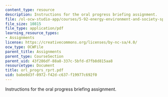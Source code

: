 ```yaml
---
content_type: resource
description: Instructions for the oral progress briefing assignment.
file: /ol-ocw-studio-app/courses/5-92-energy-environment-and-society-spring-2007/babe8d3f0972f42dc637f19977c692f0_orl_progrs_rprt.pdf
file_size: 10815
file_type: application/pdf
learning_resource_types:
- Assignments
license: https://creativecommons.org/licenses/by-nc-sa/4.0/
ocw_type: OCWFile
parent_title: Assignments
parent_type: CourseSection
parent_uid: 43f286df-88a8-337c-5bfd-d7fb8d815aa8
resourcetype: Document
title: orl_progrs_rprt.pdf
uid: babe8d3f-0972-f42d-c637-f19977c692f0
---
```

Instructions for the oral progress briefing assignment.